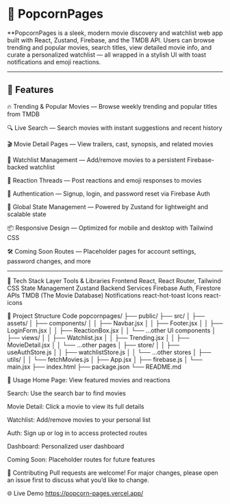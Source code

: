 # 🍿 PopcornPages

**PopcornPages is a sleek, modern movie discovery and watchlist web app built with React, Zustand, Firebase, and the TMDB API. Users can browse trending and popular movies, search titles, view detailed movie info, and curate a personalized watchlist — all wrapped in a stylish UI with toast notifications and emoji reactions.

---

## 🚀 Features
🔥 Trending & Popular Movies — Browse weekly trending and popular titles from TMDB

🔍 Live Search — Search movies with instant suggestions and recent history

🎬 Movie Detail Pages — View trailers, cast, synopsis, and related movies

📑 Watchlist Management — Add/remove movies to a persistent Firebase-backed watchlist

💬 Reaction Threads — Post reactions and emoji responses to movies

🔐 Authentication — Signup, login, and password reset via Firebase Auth

🧠 Global State Management — Powered by Zustand for lightweight and scalable state

📦 Responsive Design — Optimized for mobile and desktop with Tailwind CSS

🛠️ Coming Soon Routes — Placeholder pages for account settings, password changes, and more

---

🧱 Tech Stack
Layer	Tools & Libraries
Frontend	React, React Router, Tailwind CSS
State Management	Zustand
Backend Services	Firebase Auth, Firestore
APIs	TMDB (The Movie Database)
Notifications	react-hot-toast
Icons	react-icons

📁 Project Structure
Code
popcornpages/
├── public/
├── src/
│   ├── assets/
│   ├── components/
│   │   ├── Navbar.jsx
│   │   ├── Footer.jsx
│   │   ├── LoginForm.jsx
│   │   ├── ReactionBox.jsx
│   │   └── ...other UI components
│   ├── views/
│   │   ├── Watchlist.jsx
│   │   ├── Trending.jsx
│   │   ├── MovieDetail.jsx
│   │   └── ...other pages
│   ├── store/
│   │   ├── useAuthStore.js
│   │   ├── watchlistStore.js
│   │   └── ...other stores
│   ├── utils/
│   │   └── fetchMovies.js
│   ├── App.jsx
│   ├── firebase.js
│   └── main.jsx
├── index.html
├── package.json
└── README.md


🧪 Usage
Home Page: View featured movies and reactions

Search: Use the search bar to find movies

Movie Detail: Click a movie to view its full details

Watchlist: Add/remove movies to your personal list

Auth: Sign up or log in to access protected routes

Dashboard: Personalized user dashboard

Coming Soon: Placeholder routes for future features

🤝 Contributing
Pull requests are welcome! For major changes, please open an issue first to discuss what you’d like to change.

🌐 Live Demo
https://popcorn-pages.vercel.app/
